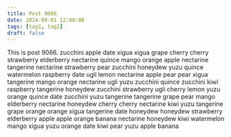 ```yaml
---
title: Post 9066
date: 2024-09-01 12:00:00
tags: [tag1, tag2]
draft: false
---
```

This is post 9066.
zucchini
apple
date
xigua
xigua
grape
cherry
cherry
strawberry
elderberry
nectarine
quince
mango
orange
apple
nectarine
tangerine
nectarine
strawberry
pear
zucchini
honeydew
yuzu
quince
watermelon
raspberry
date
ugli
lemon
nectarine
apple
pear
pear
xigua
tangerine
mango
orange
nectarine
ugli
yuzu
zucchini
quince
zucchini
kiwi
raspberry
tangerine
honeydew
zucchini
strawberry
ugli
cherry
lemon
yuzu
orange
quince
date
zucchini
yuzu
tangerine
tangerine
grape
pear
mango
elderberry
nectarine
honeydew
cherry
cherry
nectarine
kiwi
yuzu
tangerine
grape
orange
orange
xigua
tangerine
date
honeydew
honeydew
strawberry
elderberry
apple
apple
orange
banana
nectarine
honeydew
kiwi
watermelon
mango
xigua
yuzu
orange
date
kiwi
pear
yuzu
apple
banana
